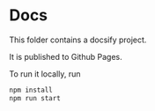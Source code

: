 # Docs

This folder contains a docsify project.

It is published to Github Pages.

To run it locally, run
```sh
npm install
npm run start
```
